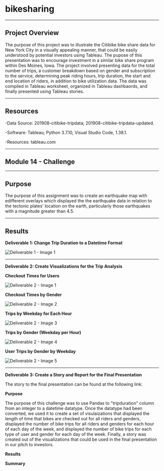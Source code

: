 # bikesharing

--------------------------------------------------------------------------------------------------------------------------------------------------------------------------------

## **Project Overview**

The purpose of this project was to illustrate the Citibike bike share data for New York City in a visually appealing manner, that could be easily understood by potential investors using Tableau. The pupose of this presentation was to encourage investment in a similar bike share program within Des Moines, Iowa. The project involved presenting  data for the total number of trips, a customer breakdown based on gender and subscription to the service, determining peak riding hours, trip duration, the start and end location of riders, in addition to bike utilization data. The data was compiled in Tableau worksheet, organized in Tableau dashbaords, and finally presented using Tableau stories.   



---------------------------------------------------------------------------------------------------------------------------------------------------------------------------------

## **Resources**

-Data Source: 201908-citibike-tripdata; 201908-citibike-tripdata-updated.  

-Software: Tableau; Python 3.7.10, Visual Studio Code, 1.38.1. 

-Resources: tableau.com

---------------------------------------------------------------------------------------------------------------------------------------------------------------------------------

## **Module 14 - Challenge** 

---------------------------------------------------------------------------------------------------------------------------------------------------------------------------------

## **Purpose**

The purpose of this assignment was to create an earthquake map with edifferent overlays which displayed the the earthquake data in relation to the tectonic plates' location on the earth, particularly those earthquakes with a magnitude greater than 4.5.

---------------------------------------------------------------------------------------------------------------------------------------------------------------------------------

## **Results**

**Deliverable 1: Change Trip Duration to a Datetime Format**

![Deliverable 1 - Image 1](https://user-images.githubusercontent.com/92111396/151897026-22d1057f-3a97-43e2-9714-3a23e33a7fdd.png)


---------------------------------------------------------------------------------------------------------------------------------------------------------------------------------

**Deliverable 2: Create Visualizations for the Trip Analysis**

**Checkout Times for Users**

![Deliverable 2 - Image 1](https://user-images.githubusercontent.com/92111396/151895839-301ecc4d-663b-4eeb-a951-bab4523204ec.png)


**Checkout Times by Gender**

![Deliverable 2 - Image 2](https://user-images.githubusercontent.com/92111396/151895980-2c1389b9-7ed6-4b4c-9775-4b962d52115d.png)


**Trips by Weekday for Each Hour**

![Deliverable 2 - Image 3](https://user-images.githubusercontent.com/92111396/151895991-6843e61d-a26b-418c-8202-24bb65247b0f.png)


**Trips by Gender (Weekday per Hour)**

![Deliverable 2 - Image 4](https://user-images.githubusercontent.com/92111396/151896003-381b40e5-5f18-4b41-a8b6-d94908b6c723.png)


**User Trips by Gender by Weekday**

![Deliverable 2 - Image 5](https://user-images.githubusercontent.com/92111396/151895967-3c469bc8-02a7-4cd1-9aea-507ca3565e93.png)


---------------------------------------------------------------------------------------------------------------------------------------------------------------------------------

**Deliverable 3: Create a Story and Report for the Final Presentation**

The story to the final presentation can be found at the following link:

**Purpose**

The purpose of this challenge was to use Pandas to "tripduration" column from an integer to a datetime datatype. Once the datatype had been converted, we used it to create a set of visulaizations that displayed the length of time that bikes are checked out for all riders and genders, displayed the number of bike trips for all riders and genders for each hour of each day of the week, and displayed the number of bike trips for each type of user and gender for each day of the week. Finally, a story was created out of the visualizations that could be used in the final presentation in our pitch to investors. 

**Results**


**Summary**





